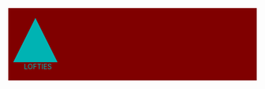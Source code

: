<!DOCTYPE html>
<html>
<head>
  <title>My Website</title>
  <style>
    header {
      background-color: #800000;
      color: #00B3B3;
      text-align: center;
      display: flex;
      align-items: center;
      justify-content: space-between;
      padding: 20px;
    } 
    .logo span {
      display: inline-block;
      width: 0;
      height: 0;
      border-left: 45px solid transparent;
      border-right: 45px solid transparent;
      border-bottom: 90px solid #00B3B3;
      text-align: center;
      line-height: 50px;
      font-weight: bold;
      font-size: 28px;
      color: #FFFFFF;
      margin-left: -10px;
      display: flex;
      justify-content: center;
      align-items: center;
      transition: all 0.3s ease-in-out; 
    }

    @media screen and (max-width: 768px) {
      .logo:hover span {
        transform: rotate(180deg);
        background-color: #00B3B3;
        color: #800000;
      }
      header {
        flex-direction: column;
      }

      .logo {
        margin-bottom: 20px;
      }
    }
  </style>
</head>
<body>
  <header>
    <div class="logo">
      <span></span>LOFTIES
    </div> 
  </header>
</body>
</html>

